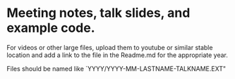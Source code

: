 # Meeting notes, talk slides, and example code.

For videos or other large files, upload them to youtube or similar stable location and add a link to the file in the Readme.md for the appropriate year.

Files should be named like `YYYY/YYYY-MM-LASTNAME-TALKNAME.EXT"

